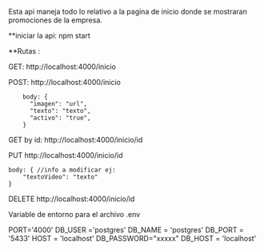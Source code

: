 Esta api maneja todo lo relativo a la pagina de inicio donde se mostraran promociones de la empresa. 


**iniciar la api: npm start


**Rutas :


GET: http://localhost:4000/inicio 


POST: http://localhost:4000/inicio 


        body: {  
          "imagen": "url",
          "texto": "texto",          
          "activo": "true",
        }


GET by id: http://localhost:4000/inicio/id


PUT http://localhost:4000/inicio/id


    body: { //info a modificar ej:
        "textoVideo": "texto"
    }

    
DELETE http://localhost:4000/inicio/id


Variable de entorno para el archivo .env


PORT='4000'
DB_USER ='postgres'
DB_NAME = 'postgres'
DB_PORT = '5433'
HOST = 'localhost'
DB_PASSWORD="xxxxx"
DB_HOST = 'localhost'
